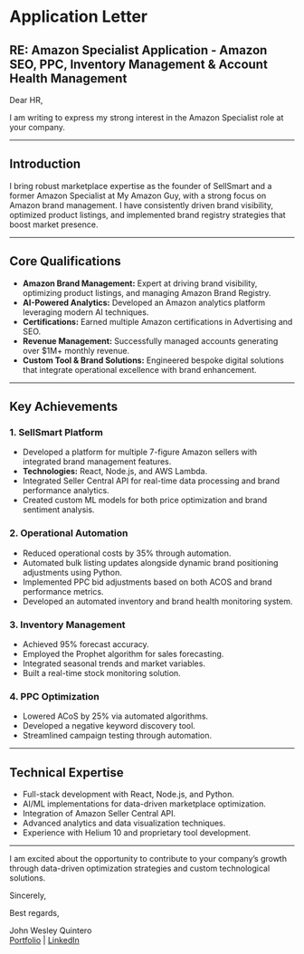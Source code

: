 # Application Letter

## RE: Amazon Specialist Application - Amazon SEO, PPC, Inventory Management & Account Health Management

Dear HR,

I am writing to express my strong interest in the Amazon Specialist role at your company.

---

## Introduction

I bring robust marketplace expertise as the founder of SellSmart and a former Amazon Specialist at My Amazon Guy, with a strong focus on Amazon brand management. I have consistently driven brand visibility, optimized product listings, and implemented brand registry strategies that boost market presence.

---

## Core Qualifications

- **Amazon Brand Management:** Expert at driving brand visibility, optimizing product listings, and managing Amazon Brand Registry.
- **AI-Powered Analytics:** Developed an Amazon analytics platform leveraging modern AI techniques.
- **Certifications:** Earned multiple Amazon certifications in Advertising and SEO.
- **Revenue Management:** Successfully managed accounts generating over $1M+ monthly revenue.
- **Custom Tool & Brand Solutions:** Engineered bespoke digital solutions that integrate operational excellence with brand enhancement.

---

## Key Achievements

### 1. SellSmart Platform

- Developed a platform for multiple 7-figure Amazon sellers with integrated brand management features.
- **Technologies:** React, Node.js, and AWS Lambda.
- Integrated Seller Central API for real-time data processing and brand performance analytics.
- Created custom ML models for both price optimization and brand sentiment analysis.

### 2. Operational Automation

- Reduced operational costs by 35% through automation.
- Automated bulk listing updates alongside dynamic brand positioning adjustments using Python.
- Implemented PPC bid adjustments based on both ACOS and brand performance metrics.
- Developed an automated inventory and brand health monitoring system.

### 3. Inventory Management

- Achieved 95% forecast accuracy.
- Employed the Prophet algorithm for sales forecasting.
- Integrated seasonal trends and market variables.
- Built a real-time stock monitoring solution.

### 4. PPC Optimization

- Lowered ACoS by 25% via automated algorithms.
- Developed a negative keyword discovery tool.
- Streamlined campaign testing through automation.

---

## Technical Expertise

- Full-stack development with React, Node.js, and Python.
- AI/ML implementations for data-driven marketplace optimization.
- Integration of Amazon Seller Central API.
- Advanced analytics and data visualization techniques.
- Experience with Helium 10 and proprietary tool development.

---

I am excited about the opportunity to contribute to your company’s growth through data-driven optimization strategies and custom technological solutions.

Sincerely,

Best regards,

John Wesley Quintero  
[Portfolio](https://wesleyquintero.vercel.app/) | [LinkedIn](https://linkedin.com/in/wesleyquintero)
